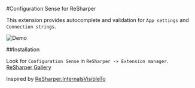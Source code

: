 #Configuration Sense for ReSharper

This extension provides autocomplete and validation for `App settings` and `Connection strings`.  

![Demo](https://github.com/olsh/resharper-configuration-sense/raw/master/images/demo.gif)

##Installation

Look for `Configuration Sense` in `ReSharper -> Extension manager`.
[ReSharper Gallery](https://resharper-plugins.jetbrains.com/packages/Resharper.ConfigurationSense/)

Inspired by [ReSharper.InternalsVisibleTo](https://github.com/hmemcpy/ReSharper.InternalsVisibleTo/)
